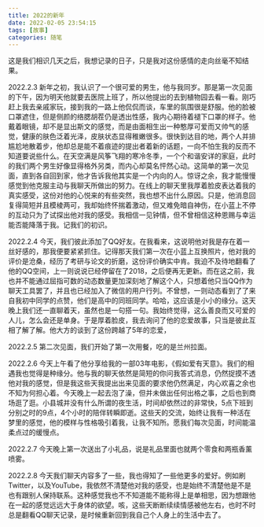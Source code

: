 ```yaml
---
title: 2022的新年
date: 2022-02-05 23:54:15
tags: [故事]
categories: 随笔
---
```

这是我们相识几天之后，我想记录的日子，只是我对这份感情的走向丝毫不知结果。

2022.2.3
新年之初，我认识了一个很可爱的男生，他与我同岁。那是第一次见面的下午，因为明天他就要去医院上班了，所以他提出的去到植物园去看一看。刚巧赶上我去亲戚家玩，接到我的一路上他侃侃而谈，车里的氛围很是舒服。他的脸被口罩遮住，但是侧颜的络腮胡茬仍是透出性感，我内心期待着褪下口罩的样子。他戴着眼镜，却不是显出斯文的感觉，而是由面相生出一种憨厚可爱而又帅气的感觉，健康的肤色泛着光泽，皮肤状态显得稚嫩很多。很快到达目的地，两个人并排尴尬地散着步，他却总是能不着痕迹的提出者着新的话题，一向不怕生我的反而不知道要说些什么。在天空满是风筝飞翔的寒冷冬季，一个个和谐安详的家庭，此时的我们两个男生好像显得格外另类，而内心却莫名怦然心动。这简单的第一次见面，直到各自回到家，他才告诉我他其实是一个内向的人。惊讶之余，我才能慢慢感觉到他克服主动与我聊天所做出的努力。在线上的聊天里我厚着脸皮表达着我的真实感受，这份对他的心悦来的有些突然，我也想不出什么原因。只是，他消息回复得简短并且模棱两可，我却始终怀揣着激动，但又难免暗自神伤，在小蓝上不停的互动只为了试探出他对我的感受。我相信一见钟情，但不曾相信这种恩赐与幸运能否能降落于我。记我们的初识。
<!-- more -->
2022.2.4
今天，我们彼此添加了QQ好友。在我看来，这说明他对我是存在着一丝好感的，那我便要紧紧抓住。记得那天我们第一次在小蓝上互换照片，他对我的评价是沧桑，经历了考研与论文的折磨，这份评价确实中肯。我迫不及待地翻看了他的QQ空间，上一则说说已经停留在了2018，之后便再无更新。而在这之前，我也并不能通过屈指可数的动态数量更加深刻地了解这个人，只想着他只当QQ作为聊天工具罢了，并且也已经加入了微信的用户行列。不曾想，一则动态看到了了来自我初中同学的点赞，他们是高中的同班同学。哈哈，这应该是小小的缘分。这天晚上我们还一直聊着天，虽然也是一句搭一句。我始终觉得，这么善良而又可爱的人儿，怎么会还是单身。于是厚着脸皮，我去询问了他的恋爱故事，只当是彼此互相了解了解。他大方的谈到了这份跨越了5年的恋爱，

2022.2.5
第二次见面，我们开始了第一次用餐，吃的是兰州拉面。

2022.2.6
今天上午看了他分享给我的一部03年电影，《假如爱有天意》。我们的相遇我也觉得是种缘分。他与我的聊天依然是简短的你问我答式消息，仍然捉摸不透他对我的感觉，但是我这些天我提出出来见面的要求他仍然满足，内心欢喜之余也不知为何担心着。今天晚上一起去泡了澡，但并未做出任何出格之事，之后也到商场逛了逛。小县城并没有什么所谓的夜生活，时间却依然过的非常快，5点下班到分别之时的9点，4个小时的陪伴转瞬即逝。这些天的交流，始终让我有一种活在梦里的感觉，他的模样与性格吸引着我，让我不知所。愿我们每次见面，时间能温柔点过的缓慢点。

2022.2.7
今天晚上第一次送出了小礼品，说是礼品里面也就两个零食和两瓶香薰喷雾。

2022.2.8
今天我们聊天内容多了一些，我也得知了一些他更多的爱好。例如刷Twitter，以及YouTube，我依然不清楚他对我的感受，也是始终不清楚他是不是也有跟别人保持联系。这种感觉我也不不知道能不能称得上是单相思，因为想跟他在一起的感觉远远大于身体的欲望。咳，这些天断断续续情感被他左右，也时不时总是翻看QQ聊天记录，是时候重新回到我自己个人身上的生活中去了。